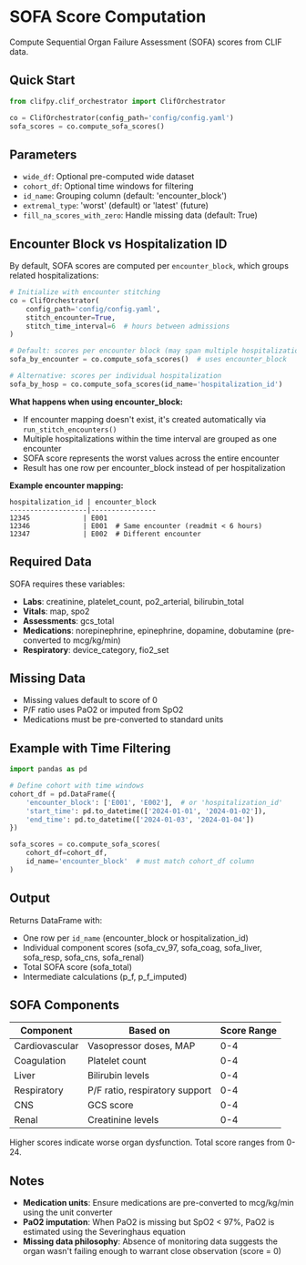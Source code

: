 # SOFA Score Computation

Compute Sequential Organ Failure Assessment (SOFA) scores from CLIF data.

## Quick Start

```python
from clifpy.clif_orchestrator import ClifOrchestrator

co = ClifOrchestrator(config_path='config/config.yaml')
sofa_scores = co.compute_sofa_scores()
```

## Parameters

- `wide_df`: Optional pre-computed wide dataset
- `cohort_df`: Optional time windows for filtering
- `id_name`: Grouping column (default: 'encounter_block')
- `extremal_type`: 'worst' (default) or 'latest' (future)
- `fill_na_scores_with_zero`: Handle missing data (default: True)

## Encounter Block vs Hospitalization ID

By default, SOFA scores are computed per `encounter_block`, which groups related hospitalizations:

```python
# Initialize with encounter stitching
co = ClifOrchestrator(
    config_path='config/config.yaml',
    stitch_encounter=True,
    stitch_time_interval=6  # hours between admissions
)

# Default: scores per encounter block (may span multiple hospitalizations)
sofa_by_encounter = co.compute_sofa_scores()  # uses encounter_block

# Alternative: scores per individual hospitalization
sofa_by_hosp = co.compute_sofa_scores(id_name='hospitalization_id')
```

**What happens when using encounter_block:**

- If encounter mapping doesn't exist, it's created automatically via `run_stitch_encounters()`
- Multiple hospitalizations within the time interval are grouped as one encounter
- SOFA score represents the worst values across the entire encounter
- Result has one row per encounter_block instead of per hospitalization

**Example encounter mapping:**
```
hospitalization_id | encounter_block
-------------------|----------------
12345             | E001
12346             | E001  # Same encounter (readmit < 6 hours)
12347             | E002  # Different encounter
```

## Required Data

SOFA requires these variables:

- **Labs**: creatinine, platelet_count, po2_arterial, bilirubin_total
- **Vitals**: map, spo2
- **Assessments**: gcs_total
- **Medications**: norepinephrine, epinephrine, dopamine, dobutamine (pre-converted to mcg/kg/min)
- **Respiratory**: device_category, fio2_set

## Missing Data

- Missing values default to score of 0
- P/F ratio uses PaO2 or imputed from SpO2
- Medications must be pre-converted to standard units

## Example with Time Filtering

```python
import pandas as pd

# Define cohort with time windows
cohort_df = pd.DataFrame({
    'encounter_block': ['E001', 'E002'],  # or 'hospitalization_id'
    'start_time': pd.to_datetime(['2024-01-01', '2024-01-02']),
    'end_time': pd.to_datetime(['2024-01-03', '2024-01-04'])
})

sofa_scores = co.compute_sofa_scores(
    cohort_df=cohort_df,
    id_name='encounter_block'  # must match cohort_df column
)
```

## Output

Returns DataFrame with:

- One row per `id_name` (encounter_block or hospitalization_id)
- Individual component scores (sofa_cv_97, sofa_coag, sofa_liver, sofa_resp, sofa_cns, sofa_renal)
- Total SOFA score (sofa_total)
- Intermediate calculations (p_f, p_f_imputed)

## SOFA Components

| Component | Based on | Score Range |
|-----------|----------|-------------|
| Cardiovascular | Vasopressor doses, MAP | 0-4 |
| Coagulation | Platelet count | 0-4 |
| Liver | Bilirubin levels | 0-4 |
| Respiratory | P/F ratio, respiratory support | 0-4 |
| CNS | GCS score | 0-4 |
| Renal | Creatinine levels | 0-4 |

Higher scores indicate worse organ dysfunction. Total score ranges from 0-24.

## Notes

- **Medication units**: Ensure medications are pre-converted to mcg/kg/min using the unit converter
- **PaO2 imputation**: When PaO2 is missing but SpO2 < 97%, PaO2 is estimated using the Severinghaus equation
- **Missing data philosophy**: Absence of monitoring data suggests the organ wasn't failing enough to warrant close observation (score = 0)
